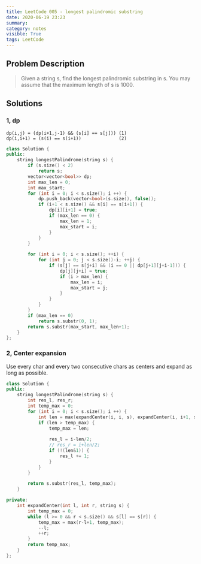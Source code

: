 ```yaml
---
title: LeetCode 005 - longest palindromic substring
date: 2020-06-19 23:23 
summary: 
category: notes
visible: True
tags: LeetCode
---
```


## Problem Description
>Given a string s, find the longest palindromic substring in s. You may assume that the maximum length of s is 1000.

## Solutions

### 1, dp

`dp(i,j) = (dp(i+1,j-1) && (s[i] == s[j])) (1)`  
`dp(i,i+1) = (s(i) == s(i+1))              (2)`

```C++
class Solution {
public:
    string longestPalindrome(string s) {
        if (s.size() < 2)
            return s;
        vector<vector<bool>> dp;
        int max_len = 0;
        int max_start;
        for (int i = 0; i < s.size(); i ++) {
            dp.push_back(vector<bool>(s.size(), false));
            if (i+1 < s.size() && s[i] == s[i+1]) {
                dp[i][i+1] = true;
                if (max_len == 0) {
                    max_len = 1;
                    max_start = i;
                }
            }
        }

        for (int i = 0; i < s.size(); ++i) {
            for (int j = 0; j < s.size()-i; ++j) {
                if (s[j] == s[j+i] && (i == 0 || dp[j+1][j+i-1])) {
                    dp[j][j+i] = true;
                    if (i > max_len) {
                        max_len = i;
                        max_start = j;
                    }
                }
            }
        }
        if (max_len == 0)
            return s.substr(0, 1);
        return s.substr(max_start, max_len+1);
    }
};
```

### 2, Center expansion

Use every char and every two consecutive chars as centers and expand as long as possible.

```C++
class Solution {
public:
    string longestPalindrome(string s) {
        int res_l, res_r;
        int temp_max = 0;
        for (int i = 0; i < s.size(); i ++) {
            int len = max(expandCenter(i, i, s), expandCenter(i, i+1, s));
            if (len > temp_max) {
                temp_max = len;
                
                res_l = i-len/2;
                // res_r = i+len/2;
                if (!(len&1)) {
                    res_l += 1;
                }
            }
        }

        return s.substr(res_l, temp_max);
    }

private:
    int expandCenter(int l, int r, string s) {
        int temp_max = 0;
        while (l >= 0 && r < s.size() && s[l] == s[r]) {
            temp_max = max(r-l+1, temp_max);
            --l;
            ++r;            
        }
        return temp_max;
    }
};
```